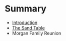 # Summary

* [Introduction](README.md)
* [The Sand Table](watertable/watertable.md)
* Morgan Family Reunion

